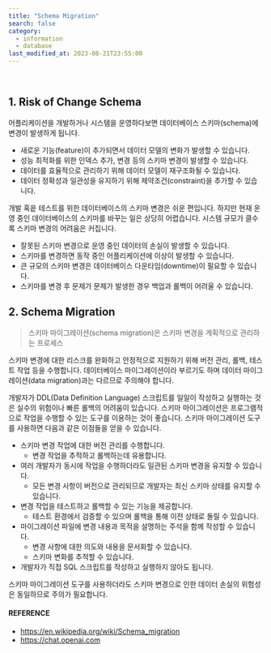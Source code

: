 ```yaml
---
title: "Schema Migration"
search: false
category:
  - information
  - database
last_modified_at: 2023-08-21T23:55:00
---
```


<br/>

## 1. Risk of Change Schema 

어플리케이션을 개발하거나 시스템을 운영하다보면 데이터베이스 스키마(schema)에 변경이 발생하게 됩니다. 

* 새로운 기능(feature)이 추가되면서 데이터 모델의 변화가 발생할 수 있습니다.
* 성능 최적화를 위한 인덱스 추가, 변경 등의 스키마 변경이 발생할 수 있습니다.
* 데이터를 효율적으로 관리하기 위해 데이터 모델이 재구조화될 수 있습니다. 
* 데이터 정확성과 일관성을 유지하기 위해 제약조건(constraint)을 추가할 수 있습니다. 

개발 혹읕 테스트를 위한 데이터베이스의 스키마 변경은 쉬운 편입니다. 
하지만 현재 운영 중인 데이터베이스의 스키마를 바꾸는 일은 상당히 어렵습니다. 
시스템 규모가 클수록 스키마 변경의 어려움은 커집니다. 

* 잘못된 스키마 변경으로 운영 중인 데이터의 손실이 발생할 수 있습니다.
* 스키마를 변경하면 동작 중인 어플리케이션에 이상이 발생할 수 있습니다.
* 큰 규모의 스키마 변경은 데이터베이스 다운타임(downtime)이 필요할 수 있습니다.
* 스키마를 변경 후 문제가 문제가 발생한 경우 백업과 롤백이 어려울 수 있습니다.

## 2. Schema Migration

> 스키마 마이그레이션(schema migration)은 스키마 변경을 계획적으로 관리하는 프로세스

스키마 변경에 대한 리스크를 완화하고 안정적으로 지원하기 위해 버전 관리, 롤백, 테스트 작업 등을 수행합니다. 
데이터베이스 마이그레이션이라 부르기도 하며 데이터 마이그레이션(data migration)과는 다르므로 주의해야 합니다. 

개발자가 DDL(Data Definition Language) 스크립트를 일일이 작성하고 실행하는 것은 실수의 위험이나 빠른 롤백의 어려움이 있습니다. 
스키마 마이그레이션은 프로그램적으로 작업을 수행할 수 있는 도구를 이용하는 것이 좋습니다. 
스키마 마이그레이션 도구를 사용하면 다음과 같은 이점들을 얻을 수 있습니다. 

* 스키마 변경 작업에 대한 버전 관리를 수행합니다.
    * 변경 작업을 추적하고 롤백하는데 유용합니다.
* 여러 개발자가 동시에 작업을 수행하더라도 일관된 스키마 변경을 유지할 수 있습니다.
    * 모든 변경 사항이 버전으로 관리되므로 개발자는 최신 스키마 상태를 유지할 수 있습니다.
* 변경 작업을 테스트하고 롤백할 수 있는 기능을 제공합니다.
    * 테스트 환경에서 검증할 수 있으며 롤백을 통해 이전 상태로 돌릴 수 있습니다.
* 마이그레이션 파일에 변경 내용과 목적을 설명하는 주석을 함께 작성할 수 있습니다.   
    * 변경 사항에 대한 의도와 내용을 문서화할 수 있습니다.
    * 스키마 변화를 추적할 수 있습니다.
* 개발자가 직접 SQL 스크립트를 작성하고 실행하지 않아도 됩니다.

스키마 마이그레이션 도구를 사용하더라도 스키마 변경으로 인한 데이터 손실의 위험성은 동일하므로 주의가 필요합니다. 

#### REFERENCE

* <https://en.wikipedia.org/wiki/Schema_migration>
* <https://chat.openai.com>